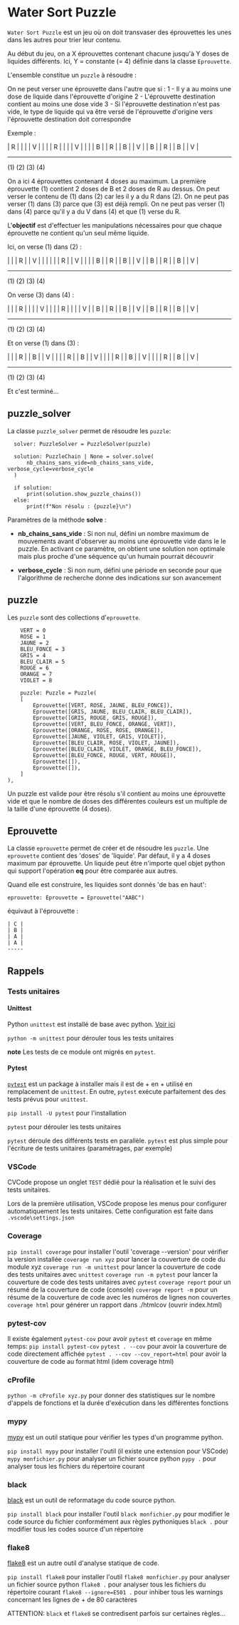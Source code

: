 # Water Sort Puzzle

`Water Sort Puzzle` est un jeu où on doit transvaser des éprouvettes les unes dans les autres pour trier leur
contenu.

Au début du jeu, on a X éprouvettes contenant chacune jusqu'à Y doses de liquides différents.
Ici, Y = constante (= 4) définie dans la classe `Eprouvette`.

L'ensemble constitue un `puzzle` à résoudre :

On ne peut verser une éprouvette dans l'autre que si :
1 - Il y a au moins une dose de liquide dans l'éprouvette d'origine
2 - L'éprouvette destination contient au moins une dose vide
3 - Si l'éprouvette destination n'est pas vide, le type de liquide qui va être versé de l'éprouvette d'origine
    vers l'éprouvette destination doit correspondre

Exemple :

| R |    |   |    | V |   |   |
| R |    |   |    | V |   |   |
| B |    | R |    | B |   | V |
| B |    | R |    | B |   | V |
-----    -----    -----   -----
 (1)      (2)      (3)     (4)

On a ici 4 éprouvettes contenant 4 doses au maximum.
La première éprouvette (1) contient 2 doses de B et 2 doses de R au dessus.
On peut verser le contenu de (1) dans (2) car les il y a du R dans (2).
On ne peut pas verser (1) dans (3) parce que (3) est déjà rempli.
On ne peut pas verser (1) dans (4) parce qu'il y a du V dans (4) et que (1) verse du R.

L'**objectif** est d'effectuer les manipulations nécessaires pour que chaque éprouvette ne contient qu'un
seul même liquide.

Ici, on verse (1) dans (2) :

|   |    | R |    | V |   |   |
|   |    | R |    | V |   |   |
| B |    | R |    | B |   | V |
| B |    | R |    | B |   | V |
-----    -----    -----   -----
 (1)      (2)      (3)     (4)

 On verse (3) dans (4) :

|   |    | R |    |   |   | V |
|   |    | R |    |   |   | V |
| B |    | R |    | B |   | V |
| B |    | R |    | B |   | V |
-----    -----    -----   -----
 (1)      (2)      (3)     (4)

 Et on verse (1) dans (3) :

|   |    | R |    | B |   | V |
|   |    | R |    | B |   | V |
|   |    | R |    | B |   | V |
|   |    | R |    | B |   | V |
-----    -----    -----   -----
 (1)      (2)      (3)     (4)

 Et c'est terminé...

## puzzle_solver

La classe `puzzle_solver` permet de résoudre les `puzzle`:

```
  solver: PuzzleSolver = PuzzleSolver(puzzle)

  solution: PuzzleChain | None = solver.solve(
      nb_chains_sans_vide=nb_chains_sans_vide, verbose_cycle=verbose_cycle
  )

  if solution:
      print(solution.show_puzzle_chains())
  else:
      print(f"Non résolu : {puzzle}\n") 
```

Paramètres de la méthode **solve** :

* **nb_chains_sans_vide** : Si non nul, défini un nombre maximum de mouvements avant d'observer au moins une
  éprouvette vide dans le le puzzle. En activant ce paramètre, on obtient une solution non optimale mais
  plus proche d'une séquence qu'un humain pourrait découvrir

* **verbose_cycle** : Si non num, défini une période en seconde pour que l'algorithme de recherche donne
  des indications sur son avancement


## puzzle

Les `puzzle` sont des collections d'`eprouvette`.

```
    VERT = 0
    ROSE = 1
    JAUNE = 2
    BLEU_FONCE = 3
    GRIS = 4
    BLEU_CLAIR = 5
    ROUGE = 6
    ORANGE = 7
    VIOLET = 8

    puzzle: Puzzle = Puzzle(
    [
        Eprouvette([VERT, ROSE, JAUNE, BLEU_FONCE]),
        Eprouvette([GRIS, JAUNE, BLEU_CLAIR, BLEU_CLAIR]),
        Eprouvette([GRIS, ROUGE, GRIS, ROUGE]),
        Eprouvette([VERT, BLEU_FONCE, ORANGE, VERT]),
        Eprouvette([ORANGE, ROSE, ROSE, ORANGE]),
        Eprouvette([JAUNE, VIOLET, GRIS, VIOLET]),
        Eprouvette([BLEU_CLAIR, ROSE, VIOLET, JAUNE]),
        Eprouvette([BLEU_CLAIR, VIOLET, ORANGE, BLEU_FONCE]),
        Eprouvette([BLEU_FONCE, ROUGE, VERT, ROUGE]),
        Eprouvette([]),
        Eprouvette([]),
    ]
),
```

Un puzzle est valide pour être résolu s'il contient au moins une éprouvette vide et que le nombre de
doses des différentes couleurs est un multiple de la taille d'une éprouvette (4 doses).

## Eprouvette

La classe `eprouvette` permet de créer et de résoudre les `puzzle`. Une `eprouvette` contient des 'doses' de
'liquide'.
Par défaut, il y a 4 doses maximum par éprouvette.
Un liquide peut être n'importe quel objet python qui support l'opération __eq__ pour être comparée aux autres.

Quand elle est construire, les liquides sont donnés 'de bas en haut':

`eprouvette: Eprouvette = Eprouvette("AABC")`

équivaut à l'éprouvette :

    | C |
    | B |
    | A |
    | A |
    -----

## Rappels

### Tests unitaires

#### Unittest
  Python `unittest` est installé de base avec python.
  [Voir ici](https://docs.python.org/3/library/unittest.html)

  `python -m unittest` pour dérouler tous les tests unitaires

  **note** Les tests de ce module ont migrés en `pytest`.

#### Pytest
  [`pytest`](https://docs.pytest.org/) est un package à installer mais il est de + en +
  utilisé en remplacement de `unittest`.
  En outre, `pytest` exécute parfaitement des des tests prévus pour `unittest`.

  `pip install -U pytest` pour l'installation

  `pytest` pour dérouler les tests unitaires

  `pytest` déroule des différents tests en parallèle.
  `pytest` est plus simple pour l'écriture de tests unitaires (paramétrages, par exemple)


### VSCode

  CVCode propose un onglet `TEST` dédié pour la réalisation et le suivi des tests unitaires.

  Lors de la première utilisation, VSCode propose les menus pour configurer automatiquement les tests unitaires.
  Cette configuration est faite dans `.vscode\settings.json`

### Coverage

  `pip install coverage` pour installer l'outil
  'coverage --version' pour vérifier la version installée
  `coverage run xyz` pour lancer la couverture de code du module xyz
  `coverage run -m unittest` pour lancer la couverture de code des tests unitaires avec `unittest`
  `coverage run -m pytest` pour lancer la couverture de code des tests unitaires avec `pytest`
  `coverage report` pour un résumé de la couverture de code (console)
  `coverage report -m` pour un résume de la couverture de code avec les numéros de lignes non couvertes
  `coverage html` pour générer un rapport dans ./htmlcov (ouvrir index.html)

### pytest-cov

  Il existe également `pytest-cov` pour avoir `pytest` et `coverage` en même temps:
  `pip install pytest-cov`
  `pytest . --cov` pour avoir la couverture de code directement affichée
  `pytest . --cov --cov_report=html` pour avoir la couverture de code au format html (idem coverage html)

### cProfile

 `python -m cProfile xyz.py` pour donner des statistiques sur le nombre d'appels de fonctions et la durée
 d'exécution dans les différentes fonctions

### mypy

[mypy](https://mypy.readthedocs.io/en/latest/index.html) est un outil statique pour vérifier les types d'un
programme python.

`pip install mypy` pour installer l'outil (il existe une extension pour VSCode)
`mypy monfichier.py` pour analyser un fichier source python
`pypy .` pour analyser tous les fichiers du répertoire courant

 ### black

 [black](https://github.com/psf/black) est un outil de reformatage du code source python.

 `pip install black` pour installer l'outil
 `black monfichier.py` pour modifier le code source du fichier conformément aux règles pythoniques
 `black .` pour modifier tous les codes source d'un répertoire
 
 ### flake8

 [flake8](https://flake8.pycqa.org/en/latest/) est un autre outil d'analyse statique de code.

 `pip install flake8` pour installer l'outil
 `flake8 monfichier.py` pour analyser un fichier source python
 `flake8 .` pour analyser tous les fichiers du répertoire courant
 `flake8 --ignore=E501 .` pour inhiber tous les warnings concernant les lignes de + de 80 caractères

 ATTENTION: `black` et `flake8` se contredisent parfois sur certaines règles...
